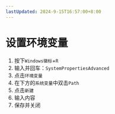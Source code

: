 ```yaml
---
lastUpdated: 2024-9-15T16:57:00+8:00
---
```


# 设置环境变量

1. 按下```Windows徽标```+```R```
2. 输入并回车：```SystemPropertiesAdvanced```
3. 点击```环境变量```
4. 在下方的```系统变量```中双击```Path```
5. 点击```新建```
6. 输入内容
7. 保存并关闭